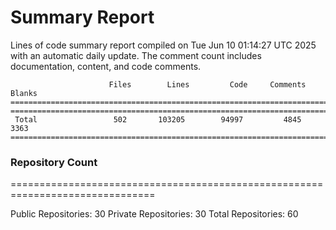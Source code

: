 # Summary Report
Lines of code summary report compiled on Tue Jun 10 01:14:27 UTC 2025 with an automatic daily update. The comment count includes documentation, content, and code comments.
```
                      Files        Lines         Code     Comments       Blanks
===============================================================================
===============================================================================
 Total                 502       103205        94997         4845         3363
===============================================================================
```

### Repository Count
===============================================================================

Public Repositories: 30
Private Repositories: 30
Total Repositories: 60


